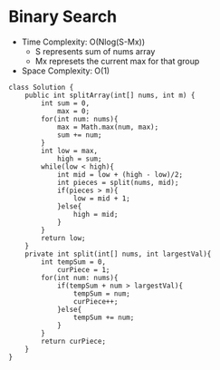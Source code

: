 # Binary Search
* Time Complexity: O(Nlog(S-Mx))
	* S represents sum of nums array
	* Mx represets the current max for that group
* Space Complexity: O(1)
```
class Solution {
    public int splitArray(int[] nums, int m) {
        int sum = 0,
            max = 0;
        for(int num: nums){
            max = Math.max(num, max);
            sum += num;
        }
        int low = max,
            high = sum;
        while(low < high){
            int mid = low + (high - low)/2;
            int pieces = split(nums, mid);
            if(pieces > m){
                low = mid + 1;
            }else{
                high = mid;
            }
        }
        return low;
    }
    private int split(int[] nums, int largestVal){
        int tempSum = 0,
            curPiece = 1;
        for(int num: nums){
            if(tempSum + num > largestVal){
                tempSum = num;
                curPiece++;
            }else{
                tempSum += num;
            }
        }
        return curPiece;
    }
}
```